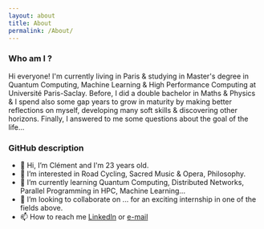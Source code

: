 ```yaml
---
layout: about
title: About
permalink: /About/
---
```


### Who am I ?

Hi everyone! I'm currently living in Paris & studying in Master's degree in Quantum Computing, Machine Learning & High Performance Computing at Université Paris-Saclay. Before, I did a double bachelor in Maths & Physics & I spend also some gap years to grow in maturity by making better reflections on myself, developing many soft skills & discovering other horizons. Finally, I answered to me some questions about the goal of the life...

### GitHub description

- 👋 Hi, I’m Clément and I'm 23 years old.
- 👀 I’m interested in Road Cycling, Sacred Music & Opera, Philosophy.
- 🌱 I’m currently learning Quantum Computing, Distributed Networks, Parallel Programming in HPC, Machine Learning...
- 💞️ I’m looking to collaborate on ... for an exciting internship in one of the fields above.
- 📫 How to reach me [LinkedIn](https://www.linkedin.com/in/clement-marsone/) or [e-mail](mailto:clement.marsone@universite-paris-saclay.fr)
